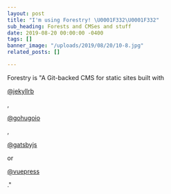 ```yaml
---
layout: post
title: "I'm using Forestry! \U0001F332\U0001F332"
sub_heading: Forests and CMSes and stuff
date: 2019-08-20 00:00:00 -0400
tags: []
banner_image: "/uploads/2019/08/20/10-8.jpg"
related_posts: []

---
```

Forestry is "A Git-backed CMS for static sites built with 

[@jekyllrb](https://twitter.com/jekyllrb)

, 

[@gohugoio](https://twitter.com/gohugoio)

, 

[@gatsbyjs](https://twitter.com/gatsbyjs)

 or 

[@vuepress](https://twitter.com/vuepress)

."